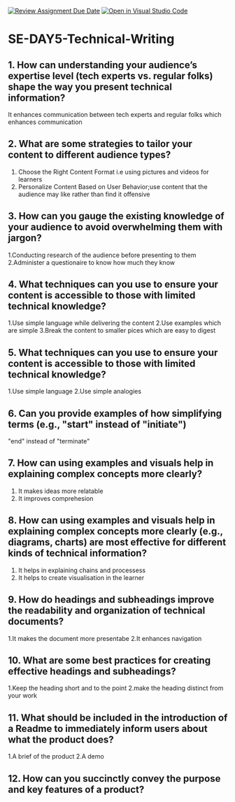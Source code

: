 [![Review Assignment Due Date](https://classroom.github.com/assets/deadline-readme-button-22041afd0340ce965d47ae6ef1cefeee28c7c493a6346c4f15d667ab976d596c.svg)](https://classroom.github.com/a/zsAR-pyY)
[![Open in Visual Studio Code](https://classroom.github.com/assets/open-in-vscode-2e0aaae1b6195c2367325f4f02e2d04e9abb55f0b24a779b69b11b9e10269abc.svg)](https://classroom.github.com/online_ide?assignment_repo_id=18499759&assignment_repo_type=AssignmentRepo)
# SE-DAY5-Technical-Writing
## 1. How can understanding your audience’s expertise level (tech experts vs. regular folks) shape the way you present technical information? 
It enhances communication between tech experts and regular folks which enhances communication
## 2. What are some strategies to tailor your content to different audience types?
1. Choose the Right Content Format i.e using pictures and videos for learners
2.  Personalize Content Based on User Behavior;use content that the audience may like rather than find it offensive
## 3. How can you gauge the existing knowledge of your audience to avoid overwhelming them with jargon?
1.Conducting research of the audience before presenting to them
2.Administer a questionaire to know how much they know
## 4. What techniques can you use to ensure your content is accessible to those with limited technical knowledge?
1.Use simple language while delivering the content
2.Use examples which are simple
3.Break the content to smaller pices which are easy to digest
## 5. What techniques can you use to ensure your content is accessible to those with limited technical knowledge?
1.Use simple language
2.Use simple analogies
## 6. Can you provide examples of how simplifying terms (e.g., "start" instead of "initiate")
 "end" instead of "terminate"
## 7. How can using examples and visuals help in explaining complex concepts more clearly?
1. It makes ideas more relatable
2. It improves comprehesion
## 8. How can using examples and visuals help in explaining complex concepts more clearly (e.g., diagrams, charts) are most effective for different kinds of technical information?
1. It helps in explaining chains and processess
2. It helps to create visualisation in the learner
## 9. How do headings and subheadings improve the readability and organization of technical documents?
1.It makes the document more presentabe
2.It enhances navigation 
## 10. What are some best practices for creating effective headings and subheadings?
1.Keep the heading short and to the point
2.make the heading distinct from your work
## 11. What should be included in the introduction of a Readme to immediately inform users about what the product does?
1.A brief of the product
2.A demo
## 12. How can you succinctly convey the purpose and key features of a product?
